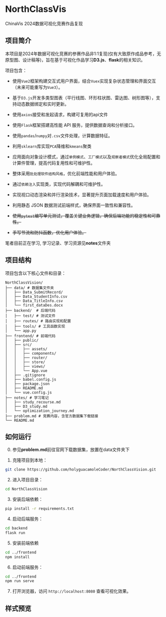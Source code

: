 # NorthClassVis

ChinaVis 2024数据可视化竞赛作品复现

## 项目简介

本项目是2024年数据可视化竞赛的参赛作品非1:1复现(仅有大致原作成品参考，无原型图、设计稿等)，旨在基于可视化作品学习**D3.js**、**flask**的相关知识。

项目包含：

- 使用`Vue2`框架构建交互式用户界面，结合`Vuex`实现复杂状态管理和界面交互（未来可能重写为`Vue3`）。

- 基于`D3.js`开发多类型图表（平行线图、环形柱状图、雷达图、树形图等），支持动态数据绑定和实时更新。

- 使用`axios`接受和发起请求，构建可复用的api文件

- 使用`Flask`框架搭建高性能 API 服务，提供数据查询和分析接口。

- 使用`pandas`/`numpy`对`.csv`文件处理，计算数据特征。

- 利用`sklearn`库实现`PCA`降维和`kmeans`聚类

- 应用面向对象设计模式，通过`单例模式`、`工厂模式`以及`观察者模式`优化全局配置和计算件管理，提高代码复用性和可维护性。

- 整体采用`批处理软件结构风格`，优化前端性能和用户体验。

- 通过`依赖注入`实现类，实现代码解耦和可维护性。

- 实现视口动态渲染和并行渲染技术，显著提升页面加载速度和用户体验。

- 利用静态 JSON 数据测试前端样式，确保界面一致性和兼容性。

- ~~使用`pytest`编写单元测试，覆盖关键业务逻辑，确保后端功能的稳定性和可靠性。~~

- ~~手写节流和防抖函数，优化用户体验。~~

笔者目前正在学习, 学习记录、学习资源见**notes**文件夹

## 项目结构

项目包含以下核心文件和目录：

```
NorthClassVision/
├── data/ # 数据集文件夹
│   ├── Data_SubmitRecord/
│   ├── Data_StudentInfo.csv
│   ├── Data_TitleInfo.csv
│   └── first_dataDes.docx
├── backend/  # 后端代码
│   ├── test/ # 测试文件
│   ├── routes/ # 路由实现和配置
│   ├── tools/ # 工具函数实现
│   └── app.py
├── frontend/ # 前端代码
│   ├── public/
│   ├── src/
│   │   ├── assets/
│   │   ├── components/
│   │   ├── router/
│   │   ├── store/
│   │   ├── views/
│   │   └── App.vue
│   ├── .gitignore
│   ├── babel.config.js
│   ├── package.json
│   ├── README.md
│   └── vue.config.js
├── notes/ # 学习笔记
│   ├── study_recourse.md
│   ├── D3_study.md
│   └── optimization_journey.md
├── problem.md # 竞赛内容，含官方数据集下载链接
└── README.md
```

## 如何运行

0. 参见**problem.md**前往官网下载数据集，放置在data文件夹下

1. 克隆项目到本地：

```bash
git clone https://github.com/holyguacamoleCoder/NorthClassVision.git
```

2. 进入项目目录：

```bash
cd NorthClassVision
```

3. 安装后端依赖：

```bash
pip install -r requirements.txt
```

4. 启动后端服务：

```bash
cd backend
flask run
```

5. 安装前端依赖

```bash
cd ../frontend
npm install
```

6. 启动前端服务：

```bash
cd ../frontend
npm run serve
```

7. 打开浏览器，访问 `http://localhost:8080` 查看可视化效果。

## 样式预览
